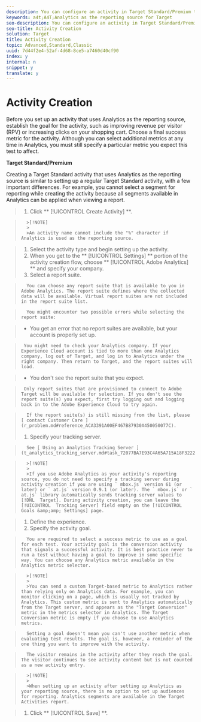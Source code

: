 ```yaml
---
description: You can configure an activity in Target Standard/Premium to use Adobe Analytics as the reporting source (A4T).
keywords: a4t;A4T;Analytics as the reporting source for Target
seo-description: You can configure an activity in Target Standard/Premium to use Adobe Analytics as the reporting source (A4T).
seo-title: Activity Creation
solution: Target
title: Activity Creation
topic: Advanced,Standard,Classic
uuid: 7d44f2e4-52af-4d68-8ce5-a7460d40cf90
index: y
internal: n
snippet: y
translate: y
---
```


# Activity Creation

Before you set up an activity that uses Analytics as the reporting source, establish the goal for the activity, such as improving revenue per visitor (RPV) or increasing clicks on your shopping cart. Choose a final success metric for the activity. Although you can select additional metrics at any time in Analytics, you must still specify a particular metric you expect this test to affect. 

**Target Standard/Premium** 

Creating a Target Standard activity that uses Analytics as the reporting source is similar to setting up a regular Target Standard activity, with a few important differences. For example, you cannot select a segment for reporting while creating the activity because all segments available in Analytics can be applied when viewing a report. 

>1. Click ** [!UICONTROL  Create Activity] **.


>       >[!NOTE]
>       >
>       >An activity name cannot include the "%" character if Analytics is used as the reporting source.

>1. Select the activity type and begin setting up the activity.
>1. When you get to the ** [!UICONTROL  Settings] ** portion of the activity creation flow, choose ** [!UICONTROL  Adobe Analytics] ** and specify your company.
>1. Select a report suite.

>       You can choose any report suite that is available to you in Adobe Analytics. The report suite defines where the collected data will be available. Virtual report suites are not included in the report suite list. 

>       You might encounter two possible errors while selecting the report suite: 

>    
>    * You get an error that no report suites are available, but your account is properly set up. 

>      You might need to check your Analytics company. If your Experience Cloud account is tied to more than one Analytics company, log out of Target, and log in to Analytics under the right company. Then return to Target, and the report suites will load. 

>    * You don't see the report suite that you expect. 

>      Only report suites that are provisioned to connect to Adobe Target will be available for selection. If you don't see the report suite(s) you expect, first try logging out and logging back in to the Adobe Experience Cloud to try again. 



>       If the report suite(s) is still missing from the list, please [ contact Customer Care ](r_problem.md#reference_ACA3391A00EF467B87930A450050077C). 
>1. Specify your tracking server.

>       See [ Using an Analytics Tracking Server ](t_analytics_tracking_server.md#task_72077BA7E93C4A65A715A18F32228823). 


>       >[!NOTE]
>       >
>       >If you use Adobe Analytics as your activity's reporting source, you do not need to specify a tracking server during activity creation if you are using ` mbox.js` version 61 (or later) or ` at.js` version 0.9.1 (or later). The ` mbox.js` or ` at.js` library automatically sends tracking server values to [!DNL  Target]. During activity creation, you can leave the [!UICONTROL  Tracking Server] field empty on the [!UICONTROL  Goals &amp;amp; Settings] page. 

>1. Define the experience.
>1. Specify the activity goal.

>       You are required to select a success metric to use as a goal for each test. Your activity goal is the conversion activity that signals a successful activity. It is best practice never to run a test without having a goal to improve in some specific way. You can choose any Analytics metric available in the Analytics metric selector. 


>       >[!NOTE]
>       >
>       >You can send a custom Target-based metric to Analytics rather than relying only on Analytics data. For example, you can monitor clicking on a page, which is usually not tracked by Analytics. This custom metric is sent to Analytics automatically from the Target server, and appears as the "Target Conversion" metric in the metrics selector in Analytics. The Target Conversion metric is empty if you choose to use Analytics metrics.


>       Setting a goal doesn't mean you can't use another metric when evaluating test results. The goal is, however, a reminder of the one thing you want to improve with the activity. 

>       The visitor remains in the activity after they reach the goal. The visitor continues to see activity content but is not counted as a new activity entry. 


>       >[!NOTE]
>       >
>       >When setting up an activity after setting up Analytics as your reporting source, there is no option to set up audiences for reporting. Analytics segments are available in the Target Activities report.

>1. Click ** [!UICONTROL  Save] **.

